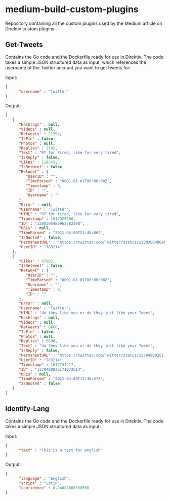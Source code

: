 # medium-build-custom-plugins
 Repository containing all the custom plugins used by the Medium article on Direktiv custom plugins

## Get-Tweets

Contains the Go code and the Dockerfile ready for use in Direktiv. The code takes a simple JSON structured data as input, which references the username of the Twitter account you want to get tweets for:

Input:
```json
{
      "username" : "Twitter"
}      
```
 
Output:
```json
[
   {
      "Hashtags" : null,
      "Videos" : null,
      "Retweets" : 21394,
      "IsPin" : false,
      "Photos" : null,
      "Replies" : 2792,
      "Text" : "RT for tired, like for very tired",
      "IsReply" : false,
      "Likes" : 118543,
      "IsRetweet" : false,
      "Retweet" : {
         "UserID" : "",
         "TimeParsed" : "0001-01-01T00:00:00Z",
         "Timestamp" : 0,
         "ID" : "",
         "Username" : ""
      },
      "Error" : null,
      "Username" : "Twitter",
      "HTML" : "RT for tired, like for very tired",
      "Timestamp" : 1617925686,
      "ID" : "1380306486962782208",
      "URLs" : null,
      "TimeParsed" : "2021-04-08T23:48:06Z",
      "IsQuoted" : false,
      "PermanentURL" : "https://twitter.com/Twitter/status/1380306486962782208",
      "UserID" : "783214"
   },
   {
      "Likes" : 67902,
      "IsRetweet" : false,
      "Retweet" : {
         "UserID" : "",
         "TimeParsed" : "0001-01-01T00:00:00Z",
         "Username" : "",
         "Timestamp" : 0,
         "ID" : ""
      },
      "Error" : null,
      "Username" : "Twitter",
      "HTML" : "do they like you or do they just like your Tweet",
      "Hashtags" : null,
      "Videos" : null,
      "Retweets" : 8460,
      "IsPin" : false,
      "Photos" : null,
      "Replies" : 5696,
      "Text" : "do they like you or do they just like your Tweet",
      "IsReply" : false,
      "PermanentURL" : "https://twitter.com/Twitter/status/1379490826171072514",
      "UserID" : "783214",
      "Timestamp" : 1617731217,
      "ID" : "1379490826171072514",
      "URLs" : null,
      "TimeParsed" : "2021-04-06T17:46:57Z",
      "IsQuoted" : false
   }
]   
```

## Identify-Lang

Contains the Go code and the Dockerfile ready for use in Direktiv. The code takes a simple JSON structured data as input:

Input:
```json
{
      "text" : "This is a test for english"
}      
```
 
Output:
```json
{
      "language" : "English",
      "script" : "Latin",
      "confidence" : 0.94687006838506
}
```
